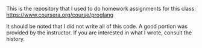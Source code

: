 This is the repository that I used to do homework assignments for this class: https://www.coursera.org/course/proglang

It should be noted that I did not write all of this code. A good portion was provided by the instructor. If you are interested in what I wrote, consult the history.